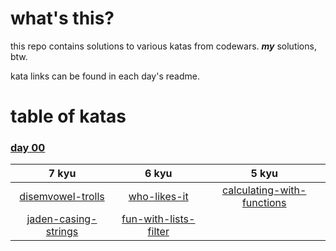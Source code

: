 # what's this?

this repo contains solutions to various katas from codewars.
**_my_** solutions, btw.

kata links can be found in each day's readme.

# table of katas

### [day 00](./day_00)
| 7 kyu | 6 kyu | 5 kyu |
|:-----:|:-----:|:-----:|
|[disemvowel-trolls](./day_00/disemvowel-trolls.js)|[who-likes-it](./day_00/who-likes-it.js)|[calculating-with-functions](./day_00/calculating-with-functions.js)|
|[jaden-casing-strings](./day_00/jaden-casing-strings.js)|[fun-with-lists-filter](./day_00/fun-with-lists-filter.js)||
